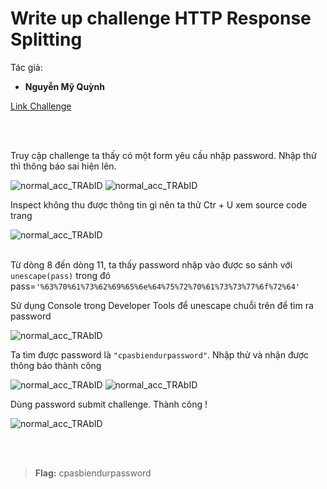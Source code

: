 # Write up challenge HTTP Response Splitting

Tác giả:
- **Nguyễn Mỹ Quỳnh** <br>

  
[Link Challenge](https://www.root-me.org/en/Challenges/Web-Client/HTTP-Response-Splitting)<br>
</br>


<br>


Truy cập challenge ta thấy có một form yêu cầu nhập password. Nhập thử thì thông báo sai hiện lên.

<img src="1.png" alt="normal_acc_TRAbID"/> 
<img src="2.png" alt="normal_acc_TRAbID"/> 


<br>

Inspect không thu được thông tin gì nên ta thử Ctr + U xem source code trang 

<img src="3.png" alt="normal_acc_TRAbID"/> 

<br>

<div style = "page-break-after: always;"></div>

<br>

Từ dòng 8 đến dòng 11, ta thấy password nhập vào được so sánh với `unescape(pass)` trong đó pass=`'%63%70%61%73%62%69%65%6e%64%75%72%70%61%73%73%77%6f%72%64'`

Sử dụng Console trong Developer Tools để unescape chuỗi trên để tìm ra password

<img src="4.png" alt="normal_acc_TRAbID"/> 



<br>

Ta tìm được password là `"cpasbiendurpassword"`. Nhập thử và nhận được thông báo thành công

<img src="5.png" alt="normal_acc_TRAbID"/> 
<img src="6.png"  alt="normal_acc_TRAbID"/>

<br>

<div style = "page-break-after: always;"></div>

Dùng password submit challenge. Thành công !

<img src="7.png"  alt="normal_acc_TRAbID"/>

<br><br>

> **Flag:** cpasbiendurpassword